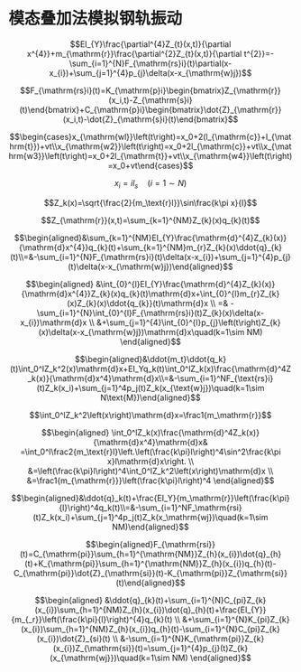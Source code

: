 # 模态叠加法模拟钢轨振动

$$EI_{Y}\frac{\partial^{4}Z_{t}(x,t)}{\partial x^{4}}+m_{\mathrm{r}}\frac{\partial^{2}Z_{t}(x,t)}{\partial t^{2}}=-\sum_{i=1}^{N}F_{\mathrm{rs}i}(t)\partial(x-x_{i})+\sum_{j=1}^{4}p_{j}\delta(x-x_{\mathrm{w}j})$$

$$F_{\mathrm{rs}i}(t)=K_{\mathrm{p}i}\begin{bmatrix}Z_{\mathrm{r}}(x_i,t)-Z_{\mathrm{s}i}(t)\end{bmatrix}+C_{\mathrm{p}i}\begin{bmatrix}\dot{Z}_{\mathrm{r}}(x_i,t)-\dot{Z}_{\mathrm{s}i}(t)\end{bmatrix}$$

$$\begin{cases}x_{\mathrm{wl}}\left(t\right)=x_0+2(l_{\mathrm{c}}+l_{\mathrm{t}})+vt\\x_{\mathrm{w2}}\left(t\right)=x_0+2l_{\mathrm{c}}+vt\\x_{\mathrm{w3}}\left(t\right)=x_0+2l_{\mathrm{t}}+vt\\x_{\mathrm{w4}}\left(t\right)=x_0+vt\end{cases}$$

$$x_{i}=il_{s}\quad(i{=}1{\sim}N)$$

$$Z_k(x)=\sqrt{\frac{2}{m_\text{r}l}}\sin\frac{k\pi x}{l}$$

$$Z_{\mathrm{r}}(x,t)=\sum_{k=1}^{NM}Z_{k}(x)q_{k}(t)$$

$$\begin{aligned}&\sum_{k=1}^{NM}EI_{Y}\frac{\mathrm{d}^{4}Z_{k}(x)}{\mathrm{d}x^{4}}q_{k}(t)+\sum_{k=1}^{NM}m_{r}Z_{k}(x)\ddot{q}_{k}(t)\\=&-\sum_{i=1}^{N}F_{\mathrm{rs}i}(t)\delta(x-x_{i})+\sum_{j=1}^{4}p_{j}(t)\delta(x-x_{\mathrm{w}j})\end{aligned}$$


$$\begin{aligned}
&\int_{0}^{l}EI_{Y}\frac{\mathrm{d}^{4}Z_{k}(x)}{\mathrm{d}x^{4}}Z_{k}(x)q_{k}(t)\mathrm{d}x+\int_{0}^{l}m_{r}Z_{k}(x)Z_{k}(x)\ddot{q_{k}}(t)\mathrm{d}x \\
=& -\sum_{i=1}^{N}\int_{0}^{l}F_{\mathrm{rs}i}(t)Z_{k}(x)\delta(x-x_{i})\mathrm{d}x  \\
&+\sum_{j=1}^{4}\int_{0}^{l}p_{j}\left(t\right)Z_{k}(x)\delta(x-x_{\mathrm{w}j})\mathrm{d}x\quad(k=1\sim NM)
\end{aligned}$$

$$\begin{aligned}&\ddot{m_t}\ddot{q_k}(t)\int_0^lZ_k^2(x)\mathrm{d}x+EI_Yq_k(t)\int_0^lZ_k(x)\frac{\mathrm{d}^4Z_k(x)}{\mathrm{d}x^4}\mathrm{d}x\\=&-\sum_{i=1}^NF_{\text{rs}i}(t)Z_k(x_i)+\sum_{j=1}^4p_j(t)Z_k(x_{\text{w}j})\quad(k=1\sim N\text{M})\end{aligned}$$

$$\int_0^lZ_k^2\left(x\right)\mathrm{d}x=\frac1{m_\mathrm{r}}$$

$$\begin{aligned}
\int_0^lZ_k(x)\frac{\mathrm{d}^4Z_k(x)}{\mathrm{d}x^4}\mathrm{d}x& =\int_0^l\frac2{m_\text{r}l}\left.\left(\frac{k\pi}l\right)^4\sin^2\frac{k\pi x}l\mathrm{d}x\right.   \\
&=\left(\frac{k\pi}l\right)^4\int_0^lZ_k^2\left(x\right)\mathrm{d}x \\
&=\frac1{m_{\mathrm{r}}}\left(\frac{k\pi}l\right)^4
\end{aligned}$$

$$\begin{aligned}&\ddot{q}_k(t)+\frac{EI_Y}{m_\mathrm{r}}\left(\frac{k\pi}{l}\right)^4q_k(t)\\=&-\sum_{i=1}^NF_\mathrm{rsi}(t)Z_k(x_i)+\sum_{j=1}^4p_j(t)Z_k(x_\mathrm{wj})\quad(k=1\sim NM)\end{aligned}$$

$$\begin{aligned}F_{\mathrm{rsi}}(t)=C_{\mathrm{pi}}\sum_{h=1}^{\mathrm{NM}}Z_{h}(x_{i})\dot{q}_{h}(t)+K_{\mathrm{pi}}\sum_{h=1}^{\mathrm{NM}}Z_{h}(x_{i})q_{h}(t)-C_{\mathrm{pi}}\dot{Z}_{\mathrm{si}}(t)-K_{\mathrm{pi}}Z_{\mathrm{si}}(t)\end{aligned}$$

$$\begin{aligned}
&\ddot{q}_{k}(t)+\sum_{i=1}^{N}C_{pi}Z_{k}(x_{i})\sum_{h=1}^{NM}Z_{h}(x_{i})\dot{q}_{h}(t)+\frac{EI_{Y}}{m_{_r}}\left(\frac{k\pi}{l}\right)^{4}q_{k}(t) \\
&+\sum_{i=1}^{N}K_{pi}Z_{k}(x_{i})\sum_{h=1}^{NM}Z_{h}(x_{i})q_{h}(t)-\sum_{i=1}^{N}C_{pi}Z_{k}(x_{i})\dot{Z}_{si}(t) \\
&-\sum_{i=1}^{N}K_{\mathrm{pi}}Z_{k}(x_{i})Z_{\mathrm{si}}(t)=\sum_{j=1}^{4}p_{j}(t)Z_{k}(x_{\mathrm{wj}})\quad(k=1\sim NM) 
\end{aligned}$$


